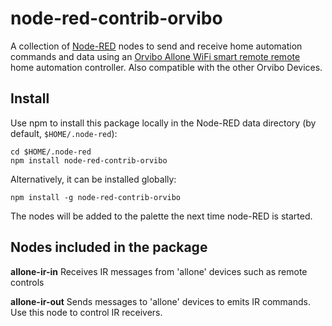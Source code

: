 node-red-contrib-orvibo
========================

A collection of <a href="http://nodered.org" target="_new">Node-RED</a> nodes to send and receive home automation
commands and data using an
[Orvibo Allone WiFi smart remote remote](http://www.orvibo.com/product_30.html)
home automation controller. Also compatible with the other Orvibo Devices.

Install
-------

Use npm to install this package locally in the Node-RED data directory (by default, `$HOME/.node-red`):

	cd $HOME/.node-red
	npm install node-red-contrib-orvibo

Alternatively, it can be installed globally:

    npm install -g node-red-contrib-orvibo

The nodes will be added to the palette the next time node-RED is started.

Nodes included in the package
-----------------------------

**allone-ir-in** Receives IR messages from 'allone' devices such as remote controls

**allone-ir-out** Sends messages to 'allone' devices to emits IR commands. Use this node to control IR receivers.
